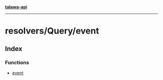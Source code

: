 [**talawa-api**](../../../README.md)

***

# resolvers/Query/event

## Index

### Functions

- [event](functions/event.md)
